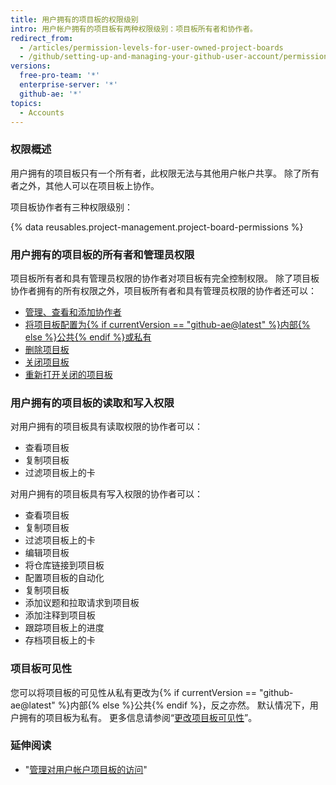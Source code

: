 ```yaml
---
title: 用户拥有的项目板的权限级别
intro: 用户帐户拥有的项目板有两种权限级别：项目板所有者和协作者。
redirect_from:
  - /articles/permission-levels-for-user-owned-project-boards
  - /github/setting-up-and-managing-your-github-user-account/permission-levels-for-user-owned-project-boards
versions:
  free-pro-team: '*'
  enterprise-server: '*'
  github-ae: '*'
topics:
  - Accounts
---
```

### 权限概述

用户拥有的项目板只有一个所有者，此权限无法与其他用户帐户共享。 除了所有者之外，其他人可以在项目板上协作。

项目板协作者有三种权限级别：

{% data reusables.project-management.project-board-permissions %}

### 用户拥有的项目板的所有者和管理员权限

项目板所有者和具有管理员权限的协作者对项目板有完全控制权限。 除了项目板协作者拥有的所有权限之外，项目板所有者和具有管理员权限的协作者还可以：

- [管理、查看和添加协作者](/articles/managing-access-to-your-user-account-s-project-boards)
- [将项目板配置为{% if currentVersion == "github-ae@latest" %}内部{% else %}公共{% endif %}或私有](/articles/changing-project-board-visibility)
- [删除项目板](/articles/deleting-a-project-board/)
- [关闭项目板](/articles/closing-a-project-board/)
- [重新打开关闭的项目板](/articles/reopening-a-closed-project-board)

### 用户拥有的项目板的读取和写入权限

对用户拥有的项目板具有读取权限的协作者可以：

- 查看项目板
- 复制项目板
- 过滤项目板上的卡

对用户拥有的项目板具有写入权限的协作者可以：

- 查看项目板
- 复制项目板
- 过滤项目板上的卡
- 编辑项目板
- 将仓库链接到项目板
- 配置项目板的自动化
- 复制项目板
- 添加议题和拉取请求到项目板
- 添加注释到项目板
- 跟踪项目板上的进度
- 存档项目板上的卡

### 项目板可见性

您可以将项目板的可见性从私有更改为{% if currentVersion == "github-ae@latest" %}内部{% else %}公共{% endif %}，反之亦然。 默认情况下，用户拥有的项目板为私有。 更多信息请参阅“[更改项目板可见性](/articles/changing-project-board-visibility)”。

### 延伸阅读

  - "[管理对用户帐户项目板的访问](/articles/managing-access-to-your-user-account-s-project-boards)"
